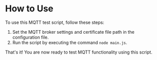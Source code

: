 # How to Use

To use this MQTT test script, follow these steps:

1. Set the MQTT broker settings and certificate file path in the configuration file.
2. Run the script by executing the command `node main.js`.

That's it! You are now ready to test MQTT functionality using this script.
